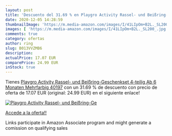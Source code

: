 ```yaml
---
layout: post
title: 'Descuento del 31.69 % en Playgro Activity Rassel- und Beißring-Ge'
date: 2020-12-05 14:28:59
thumbnailImage: 'https://m.media-amazon.com/images/I/41LIpOm+B2L._SL200_.jpg'
images: [ 'https://m.media-amazon.com/images/I/41LIpOm+B2L._SL200_.jpg' ]
comments: true
category: ofertas
author: ring
slug: B013VVZMB6
description:
actualPrice: 17.07 EUR
comparePrice: 24.99 EUR
inStock: true
---
```


Tienes [Playgro Activity Rassel- und Beißring-Geschenkset  4-teilig  Ab 6 Monaten  Mehrfarbig  40197](https://www.amazon.de/dp/B013VVZMB6/?tag=tolees0ca-21) con un 31.69 % de descuento con precio de oferta de 17.07 EUR (original: 24.99 EUR) en el siguiente enlace!

[![Playgro Activity Rassel- und Beißring-Ge](https://m.media-amazon.com/images/I/41LIpOm+B2L._SL200_.jpg)](https://www.amazon.de/dp/B013VVZMB6/?tag=tolees0ca-21)

[Accede a la oferta!!](https://www.amazon.de/dp/B013VVZMB6/?tag=tolees0ca-21)

Links participate in Amazon Associate program and might generate a comission on qualifying sales


